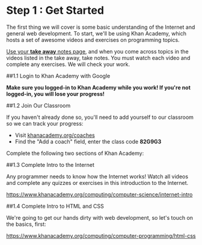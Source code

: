 # Step 1 : Get Started

The first thing we will cover is some basic understanding of the Internet and general web development. To start, we'll be using Khan Academy, which hosts a set of awesome videos and exercises on programming topics.

[Use your **take away** notes page](https://docs.google.com/document/d/1s5rlBHHKQIjQ7OMvwpTEQsgWWSZPIAUMwUB0J0U8tjE/edit?usp=sharing), and when you come across topics in the videos listed in the take away, take notes. You must watch each video and complete any exercises. We will check your work.

##1.1 Login to Khan Academy with Google

**Make sure you logged-in to Khan Academy while you work! If you're not logged-in, you will lose your progress!**

##1.2 Join Our Classroom

If you haven't already done so, you'll need to add yourself to our classroom so we can track your progress:

* Visit [khanacademy.org/coaches](khanacademy.org/coaches)
* Find the "Add a coach" field, enter the class code **82G9G3**

Complete the following two sections of Khan Academy:

##1.3 Complete Intro to the Internet

Any programmer needs to know how the Internet works! Watch all videos and complete any quizzes or exercises in this introduction to the Internet.

https://www.khanacademy.org/computing/computer-science/internet-intro

##1.4 Complete Intro to HTML and CSS

We're going to get our hands dirty with web development, so let's touch on the basics, first:

https://www.khanacademy.org/computing/computer-programming/html-css






